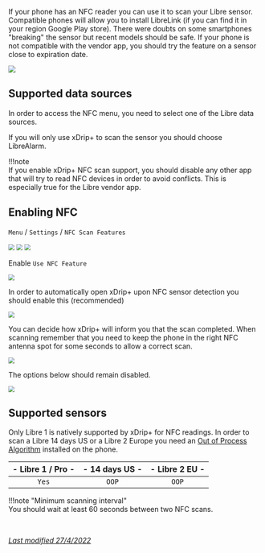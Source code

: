 If your phone has an NFC reader you can use it to scan your Libre sensor. Compatible phones will allow you to install LibreLink (if you can find it in your region Google Play store). There were doubts on some smartphones "breaking" the sensor but recent models should be safe. If your phone is not compatible with the vendor app, you should try the feature on a sensor close to expiration date.

<img src="../images/M-S-HDS-NFC1.png" style="zoom:87%;" />

## Supported data sources

In order to access the NFC menu, you need to select one of the Libre data sources.

If you will only use xDrip+ to scan the sensor you should choose LibreAlarm.

!!!note  
    If you enable xDrip+ NFC scan support, you should disable any other app that will try to read NFC devices in order to avoid conflicts. This is especially true for the Libre vendor app.

## Enabling NFC

`Menu` / `Settings` / `NFC Scan Features`

<img src="../../images/hamburger_menu.png" style="zoom:75%;" />

<img src="../../images/M-S.png" style="zoom:75%;" />

<img src="../images/M-S-HDS-NFC.png" style="zoom:75%;" />

Enable `Use NFC Feature`

<img src="../images/M-S-HDS-NFC2.png" style="zoom:75%;" />

In order to automatically open xDrip+ upon NFC sensor detection you should enable this (recommended)

<img src="../images/M-S-HDS-NFC3.png" style="zoom:75%;" />

You can decide how xDrip+ will inform you that the scan completed. When scanning remember that you need to keep the phone in the right NFC antenna spot for some seconds to allow a correct scan.

<img src="../images/M-S-HDS-NFC4.png" style="zoom:75%;" />

The options below should remain disabled.

<img src="../images/M-S-HDS-NFC5.png" style="zoom:75%;" />

## Supported sensors

Only Libre 1 is natively supported by xDrip+ for NFC readings. In order to scan a Libre 14 days US or a Libre 2 Europe you need an [Out of Process Algorithm](../../use/OOP/) installed on the phone.

| - Libre 1 / Pro - | - 14 days US - | - Libre 2 EU - |
| :---------------: | :------------: | :------------: |
|       `Yes`       |     `OOP`      |     `OOP`      |

!!!note "Minimum scanning interval"  
    You should wait at least 60 seconds between two NFC scans.

</br>

[*Last modified 27/4/2022*](https://github.com/NightscoutFoundation/xDrip/releases/tag/2022.04.27)
